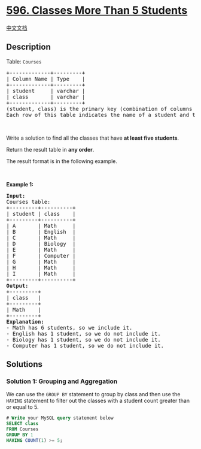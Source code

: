 # [596. Classes More Than 5 Students](https://leetcode.com/problems/classes-more-than-5-students)

[中文文档](/solution/0500-0599/0596.Classes%20More%20Than%205%20Students/README.md)

<!-- tags:Database -->

<!-- difficulty:Easy -->

## Description

<p>Table: <code>Courses</code></p>

<pre>
+-------------+---------+
| Column Name | Type    |
+-------------+---------+
| student     | varchar |
| class       | varchar |
+-------------+---------+
(student, class) is the primary key (combination of columns with unique values) for this table.
Each row of this table indicates the name of a student and the class in which they are enrolled.
</pre>

<p>&nbsp;</p>

<p>Write a solution to find all the classes that have <strong>at least five students</strong>.</p>

<p>Return the result table in <strong>any order</strong>.</p>

<p>The&nbsp;result format is in the following example.</p>

<p>&nbsp;</p>
<p><strong class="example">Example 1:</strong></p>

<pre>
<strong>Input:</strong> 
Courses table:
+---------+----------+
| student | class    |
+---------+----------+
| A       | Math     |
| B       | English  |
| C       | Math     |
| D       | Biology  |
| E       | Math     |
| F       | Computer |
| G       | Math     |
| H       | Math     |
| I       | Math     |
+---------+----------+
<strong>Output:</strong> 
+---------+
| class   |
+---------+
| Math    |
+---------+
<strong>Explanation:</strong> 
- Math has 6 students, so we include it.
- English has 1 student, so we do not include it.
- Biology has 1 student, so we do not include it.
- Computer has 1 student, so we do not include it.
</pre>

## Solutions

### Solution 1: Grouping and Aggregation

We can use the `GROUP BY` statement to group by class and then use the `HAVING` statement to filter out the classes with a student count greater than or equal to $5$.

<!-- tabs:start -->

```sql
# Write your MySQL query statement below
SELECT class
FROM Courses
GROUP BY 1
HAVING COUNT(1) >= 5;
```

<!-- tabs:end -->

<!-- end -->
